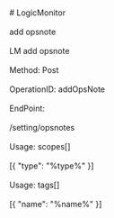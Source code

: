 <br>#     LogicMonitor</br>
<br>add opsnote</br>
<br>LM add opsnote</br>
<br>Method: Post</br>
<br>OperationID: addOpsNote</br>
<br>EndPoint:</br>
<br>/setting/opsnotes</br>
<br>Usage: scopes[]</br>
<br>[{
  "type": "%type%"
}]</br>
<br>Usage: tags[]</br>
<br>[{
  "name": "%name%"
}]</br>
